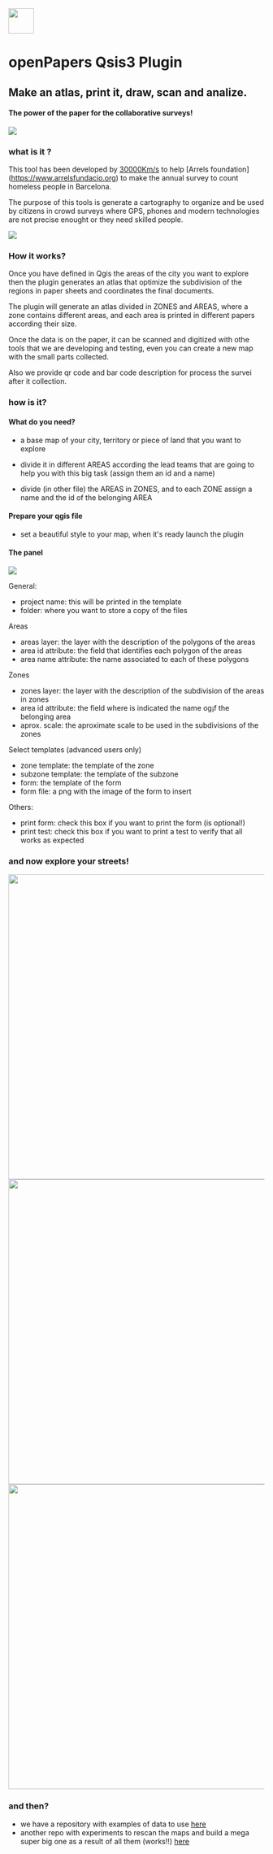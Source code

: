 
<img style = "height:50px" src="https://raw.githubusercontent.com/300000kms/arrels/master/logo.png">

# openPapers Qsis3 Plugin

## Make an atlas, print it, draw, scan and analize.

#### The power of the paper for the collaborative surveys!

<img src ="https://raw.githubusercontent.com/300000kms/openPapers_qgisPlugin/master/img/resume_lite.gif">

### what is it ?

This tool has been developed by [30000Km/s](http://www.300000kms.net) to help [Arrels foundation] (https://www.arrelsfundacio.org) to make the annual survey to count homeless people in Barcelona.

The purpose of this tools is generate a cartography to organize and be used by citizens in crowd surveys where GPS, phones and modern technologies are not precise enought or they need skilled people.

<img src ="https://raw.githubusercontent.com/300000kms/arrels/master/img/photo.jpg">


### How it works?

Once you have defined in Qgis the areas of the city you want to explore then the plugin generates an atlas that optimize the subdivision of the regions in paper sheets and coordinates the final documents.

The plugin will generate an atlas divided in ZONES and AREAS, where a zone contains different areas, and each area is printed in different papers according their size.

Once the data is on the paper, it can be scanned and digitized with othe tools that we are developing and testing, even you can create a new map with the small parts collected. 

Also we provide qr code and bar code description for process the survei after it collection.


### how is it?

#### What do you need?

- a base map of your city, territory or piece of land that you want to explore

- divide it in different AREAS according the lead teams that are going to help you with this big task (assign them an id and a name)

- divide (in other file) the AREAS in ZONES, and to each ZONE assign a name and the id of the belonging AREA 

#### Prepare your qgis file

- set a beautiful style to your map, when it's ready launch the plugin

#### The panel
<img src ="https://raw.githubusercontent.com/300000kms/openPapers_qgisPlugin/master/img/panel.png">

General:
 - project name: this will be printed in the template 
 - folder: where you want to store a copy of the files
 
 Areas
 - areas layer: the layer with the description of the polygons of the areas
 - area id attribute: the field that identifies each polygon of the areas
 - area name attribute: the name associated to each of these polygons
 
 Zones
 - zones layer: the layer with the description of the subdivision of the areas in zones  
 - area id attribute: the field where is indicated the name og¡f the belonging area
 - aprox. scale: the aproximate scale to be used in the subdivisions of the zones
 
 Select templates (advanced users only)
 - zone template: the template of the zone
 - subzone template: the template of the subzone
 - form: the template of the form
 - form file: a png with the image of the form to insert
 
 Others: 
 - print form: check this box if you want to print the form (is optional!)
 - print test: check this box if you want to print a test to verify that all works as expected
 
### and now explore your streets!

 <img style ="width:600px" width="600px" src ="https://github.com/300000kms/arrels/blob/master/img/recompte-2016-600x400.jpg?raw=true">
<br>
 <img style ="width:600px" width="600px" src ="https://github.com/300000kms/arrels/blob/master/img/CixFSxBXIAI499s.jpg?raw=true">
<br>
 <img style ="width:600px" width="600px" src ="https://github.com/300000kms/arrels/blob/master/img/arrels_viewer.png?raw=true">
<br>

### and then?
- we have a repository with examples of data to use [here](https://github.com/300000kms/openPapers_exampleData)
- another repo with experiments to rescan the maps and build a mega super big one as a result of all them (works!!) [here](https://github.com/300000kms/arrels/tree/master/_formReader)
